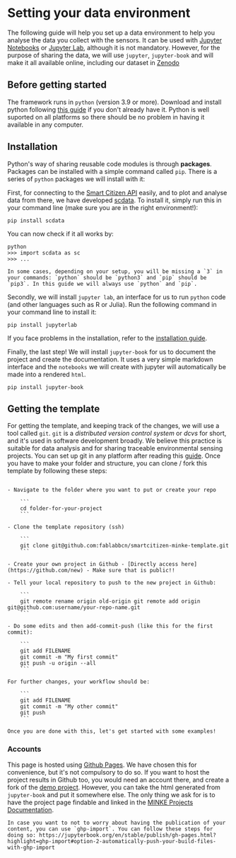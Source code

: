 # Setting your data environment

The following guide will help you set up a data environment to help you analyse the data you collect with the sensors. It can be used with [Jupyter Notebooks](https://jupyter.org/) or [Jupyter Lab](https://jupyterlab.readthedocs.io/en/stable/), although it is not mandatory. However, for the purpose of sharing the data, we will use `jupyter`, `jupyter-book` and will make it all available online, including our dataset in [Zenodo](https://zenodo.org)

## Before getting started

The framework runs in `python` (version 3.9 or more). Download and install python following [this guide](https://docs.python-guide.org/starting/installation/) if you don't already have it. Python is well suported on all platforms so there should be no problem in having it available in any computer.

## Installation

Python's way of sharing reusable code modules is through **packages**. Packages can be installed with a simple command called `pip`. There is a series of `python` packages we will install with it:

First, for connecting to the [Smart Citizen API](https://api.smartcitizen.me) easily, and to plot and analyse data from there, we have developed [scdata](https://pypi.org/project/scdata). To install it, simply run this in your command line (make sure you are in the right environment!):

```
pip install scdata
```

You can now check if it all works by:

```
python
>>> import scdata as sc
>>> ...
```

```{caution}
In some cases, depending on your setup, you will be missing a `3` in your commands: `python` should be `python3` and `pip` should be `pip3`. In this guide we will always use `python` and `pip`.
```

Secondly, we will install `jupyter lab`, an interface for us to run `python` code (and other languages such as R or Julia). Run the following command in your command line to install it:

```
pip install jupyterlab
```

If you face problems in the installation, refer to the [installation guide](https://jupyterlab.readthedocs.io/en/3.4.x/getting_started/installation.html).

Finally, the last step! We will install `jupyter-book` for us to document the project and create the documentation. It uses a very simple markdown interface and the `notebooks` we will create with jupyter will automatically be made into a rendered `html`.

```
pip install jupyter-book
```

## Getting the template

For getting the template, and keeping track of the changes, we will use a tool called `git`. `git` is a _distributed version control system_ or _dcvs_ for short, and it's used in software development broadly. We believe this practice is suitable for data analysis and for sharing traceable environmental sensing projects. You can set up git in any platform after reading this [guide](https://fablabbcn-projects.gitlab.io/learning/fabacademy-local-docs/guides/code/gitsetup/). Once you have to make your folder and structure, you can clone / fork this template by following these steps:


```{tip}    

- Navigate to the folder where you want to put or create your repo

	```
	cd folder-for-your-project
	```

- Clone the template repository (ssh)

	```
	git clone git@github.com:fablabbcn/smartcitizen-minke-template.git
	```

- Create your own project in Github - [Directly access here](https://github.com/new) - Make sure that is public!!

- Tell your local repository to push to the new project in Github:

	```
	git remote rename origin old-origin git remote add origin git@github.com:username/your-repo-name.git
	```

- Do some edits and then add-commit-push (like this for the first commit):

	```
	git add FILENAME
	git commit -m "My first commit" 
	git push -u origin --all
	```

For further changes, your workflow should be:

	```
	git add FILENAME 
	git commit -m "My other commit" 
	git push
	```

```

```{note}
Once you are done with this, let's get started with some examples!
```

### Accounts

This page is hosted using [Github Pages](https://github.com/pages). We have chosen this for convenience, but it's not compulsory to do so. If you want to host the project results in Github too, you would need an account there, and create a fork of the [demo project](https://github.com/fablabbcn/smartcitizen-minke-template). However, you can take the html generated from `jupyter-book` and put it somewhere else. The only thing we ask for is to have the project page findable and linked in the [MINKE Projects Documentation](https://participatory-tech.docs.minke.eu/Projects/).

```{tip}
In case you want to not to worry about having the publication of your content, you can use `ghp-import`. You can follow these steps for doing so: https://jupyterbook.org/en/stable/publish/gh-pages.html?highlight=ghp-import#option-2-automatically-push-your-build-files-with-ghp-import
```
